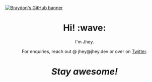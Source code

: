 [![Braydon's GitHub banner](https://github.com/braydoncoyer/braydoncoyer/raw/master/assets/GitHubHeader.png)](https://braydoncoyer.dev)

<h1 align='center'> Hi! :wave:</h1>
<p align='center'>
I'm Jhey.
</p>
<p align='center'>For enquiries, reach out @ jhey@jhey.dev or over on <a href="https://twitter.com/jh3yy">Twitter</a>.</p>

<h1 align='center'><i>Stay awesome!</i></h1>
